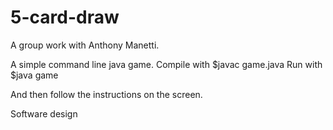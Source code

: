 5-card-draw
===========
A group work with Anthony Manetti.

A simple command line java game. Compile with 
$javac game.java
Run with
$java game

And then follow the instructions on the screen.


Software design
